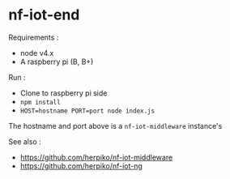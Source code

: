 # nf-iot-end

Requirements :

- node v4.x
- A raspberry pi (B, B+)

Run :

- Clone to raspberry pi side
- ``npm install``
- ``HOST=hostname PORT=port node index.js``

The hostname and port above is a ``nf-iot-middleware`` instance's

See also :

- https://github.com/herpiko/nf-iot-middleware
- https://github.com/herpiko/nf-iot-ng
